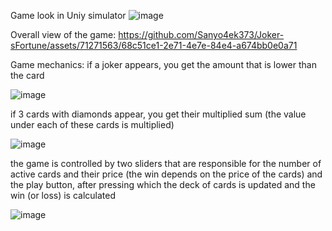 Game look in Uniy simulator
![image](https://github.com/Sanyo4ek373/Joker-sFortune/assets/71271563/1b81604a-56af-4985-9eb6-d5bbe8931a51)

Overall view of the game:
https://github.com/Sanyo4ek373/Joker-sFortune/assets/71271563/68c51ce1-2e71-4e7e-84e4-a674bb0e0a71

Game mechanics:
if a joker appears, you get the amount that is lower than the card

![image](https://github.com/Sanyo4ek373/Joker-sFortune/assets/71271563/27e6c8ec-8144-4b9f-8f98-1746d7c997f6)

if 3 cards with diamonds appear, you get their multiplied sum (the value under each of these cards is multiplied)

![image](https://github.com/Sanyo4ek373/Joker-sFortune/assets/71271563/91faa51e-4cd1-4b81-8626-297b163ea413)

the game is controlled by two sliders that are responsible for the number of active cards and their price (the win depends on the price of the cards)
and the play button, after pressing which the deck of cards is updated and the win (or loss) is calculated

![image](https://github.com/Sanyo4ek373/Joker-sFortune/assets/71271563/4bb54d10-b963-49c5-a344-240deaa5b196)

